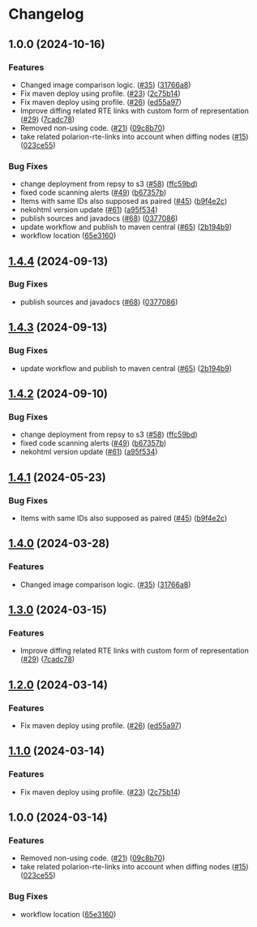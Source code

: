 # Changelog

## 1.0.0 (2024-10-16)


### Features

* Changed image comparison logic. ([#35](https://github.com/laursisask/repo-0/issues/35)) ([31766a8](https://github.com/laursisask/repo-0/commit/31766a8b4729d62587ed9a30c304f242ad9442d6))
* Fix maven deploy using profile. ([#23](https://github.com/laursisask/repo-0/issues/23)) ([2c75b14](https://github.com/laursisask/repo-0/commit/2c75b14aa831d15576c5bd8f4738c97cb46ddfcf))
* Fix maven deploy using profile. ([#26](https://github.com/laursisask/repo-0/issues/26)) ([ed55a97](https://github.com/laursisask/repo-0/commit/ed55a97301eea777ec8003d09a9265c35944f6c1))
* Improve diffing related RTE links with custom form of representation ([#29](https://github.com/laursisask/repo-0/issues/29)) ([7cadc78](https://github.com/laursisask/repo-0/commit/7cadc7828e74008113a88742cf4780c9f77237d6))
* Removed non-using code. ([#21](https://github.com/laursisask/repo-0/issues/21)) ([09c8b70](https://github.com/laursisask/repo-0/commit/09c8b70d6a35c89b26ede3c623a36ec0b1bc8a7c))
* take related polarion-rte-links into account when diffing nodes ([#15](https://github.com/laursisask/repo-0/issues/15)) ([023ce55](https://github.com/laursisask/repo-0/commit/023ce555be630da7de403ea1afe58a23abb50544))


### Bug Fixes

* change deployment from repsy to s3 ([#58](https://github.com/laursisask/repo-0/issues/58)) ([ffc59bd](https://github.com/laursisask/repo-0/commit/ffc59bd66ca9f5c06c0c608735235931fa0575c2))
* fixed code scanning alerts ([#49](https://github.com/laursisask/repo-0/issues/49)) ([b67357b](https://github.com/laursisask/repo-0/commit/b67357b812c25434e1aea4eadbb9ead054ddbd52))
* Items with same IDs also supposed as paired ([#45](https://github.com/laursisask/repo-0/issues/45)) ([b9f4e2c](https://github.com/laursisask/repo-0/commit/b9f4e2c14892922bf9edb477155416cb76e4e9db))
* nekohtml version update ([#61](https://github.com/laursisask/repo-0/issues/61)) ([a95f534](https://github.com/laursisask/repo-0/commit/a95f534b40c14b07f8a546caea6d497185581fd0))
* publish sources and javadocs ([#68](https://github.com/laursisask/repo-0/issues/68)) ([0377086](https://github.com/laursisask/repo-0/commit/0377086876db404b3fec2fbbe449d682f76b20af))
* update workflow and publish to maven central ([#65](https://github.com/laursisask/repo-0/issues/65)) ([2b194b9](https://github.com/laursisask/repo-0/commit/2b194b9a389417ab19bb5f900255867a279d41a9))
* workflow location ([65e3160](https://github.com/laursisask/repo-0/commit/65e316055343c6bd437257f2d5e090840ba0d31f))

## [1.4.4](https://github.com/SchweizerischeBundesbahnen/html5diff/compare/v1.4.3...v1.4.4) (2024-09-13)


### Bug Fixes

* publish sources and javadocs ([#68](https://github.com/SchweizerischeBundesbahnen/html5diff/issues/68)) ([0377086](https://github.com/SchweizerischeBundesbahnen/html5diff/commit/0377086876db404b3fec2fbbe449d682f76b20af))

## [1.4.3](https://github.com/SchweizerischeBundesbahnen/html5diff/compare/v1.4.2...v1.4.3) (2024-09-13)


### Bug Fixes

* update workflow and publish to maven central ([#65](https://github.com/SchweizerischeBundesbahnen/html5diff/issues/65)) ([2b194b9](https://github.com/SchweizerischeBundesbahnen/html5diff/commit/2b194b9a389417ab19bb5f900255867a279d41a9))

## [1.4.2](https://github.com/SchweizerischeBundesbahnen/html5diff/compare/v1.4.1...v1.4.2) (2024-09-10)


### Bug Fixes

* change deployment from repsy to s3 ([#58](https://github.com/SchweizerischeBundesbahnen/html5diff/issues/58)) ([ffc59bd](https://github.com/SchweizerischeBundesbahnen/html5diff/commit/ffc59bd66ca9f5c06c0c608735235931fa0575c2))
* fixed code scanning alerts ([#49](https://github.com/SchweizerischeBundesbahnen/html5diff/issues/49)) ([b67357b](https://github.com/SchweizerischeBundesbahnen/html5diff/commit/b67357b812c25434e1aea4eadbb9ead054ddbd52))
* nekohtml version update ([#61](https://github.com/SchweizerischeBundesbahnen/html5diff/issues/61)) ([a95f534](https://github.com/SchweizerischeBundesbahnen/html5diff/commit/a95f534b40c14b07f8a546caea6d497185581fd0))

## [1.4.1](https://github.com/SchweizerischeBundesbahnen/html5diff/compare/v1.4.0...v1.4.1) (2024-05-23)


### Bug Fixes

* Items with same IDs also supposed as paired ([#45](https://github.com/SchweizerischeBundesbahnen/html5diff/issues/45)) ([b9f4e2c](https://github.com/SchweizerischeBundesbahnen/html5diff/commit/b9f4e2c14892922bf9edb477155416cb76e4e9db))

## [1.4.0](https://github.com/SchweizerischeBundesbahnen/html5diff/compare/v1.3.0...v1.4.0) (2024-03-28)


### Features

* Changed image comparison logic. ([#35](https://github.com/SchweizerischeBundesbahnen/html5diff/issues/35)) ([31766a8](https://github.com/SchweizerischeBundesbahnen/html5diff/commit/31766a8b4729d62587ed9a30c304f242ad9442d6))

## [1.3.0](https://github.com/SchweizerischeBundesbahnen/html5diff/compare/v1.2.0...v1.3.0) (2024-03-15)


### Features

* Improve diffing related RTE links with custom form of representation ([#29](https://github.com/SchweizerischeBundesbahnen/html5diff/issues/29)) ([7cadc78](https://github.com/SchweizerischeBundesbahnen/html5diff/commit/7cadc7828e74008113a88742cf4780c9f77237d6))

## [1.2.0](https://github.com/SchweizerischeBundesbahnen/html5diff/compare/v1.1.0...v1.2.0) (2024-03-14)


### Features

* Fix maven deploy using profile. ([#26](https://github.com/SchweizerischeBundesbahnen/html5diff/issues/26)) ([ed55a97](https://github.com/SchweizerischeBundesbahnen/html5diff/commit/ed55a97301eea777ec8003d09a9265c35944f6c1))

## [1.1.0](https://github.com/SchweizerischeBundesbahnen/html5diff/compare/v1.0.0...v1.1.0) (2024-03-14)


### Features

* Fix maven deploy using profile. ([#23](https://github.com/SchweizerischeBundesbahnen/html5diff/issues/23)) ([2c75b14](https://github.com/SchweizerischeBundesbahnen/html5diff/commit/2c75b14aa831d15576c5bd8f4738c97cb46ddfcf))

## 1.0.0 (2024-03-14)


### Features

* Removed non-using code. ([#21](https://github.com/SchweizerischeBundesbahnen/html5diff/issues/21)) ([09c8b70](https://github.com/SchweizerischeBundesbahnen/html5diff/commit/09c8b70d6a35c89b26ede3c623a36ec0b1bc8a7c))
* take related polarion-rte-links into account when diffing nodes ([#15](https://github.com/SchweizerischeBundesbahnen/html5diff/issues/15)) ([023ce55](https://github.com/SchweizerischeBundesbahnen/html5diff/commit/023ce555be630da7de403ea1afe58a23abb50544))


### Bug Fixes

* workflow location ([65e3160](https://github.com/SchweizerischeBundesbahnen/html5diff/commit/65e316055343c6bd437257f2d5e090840ba0d31f))
